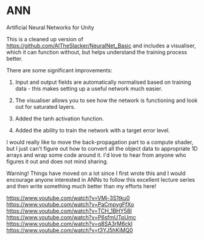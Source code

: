 # ANN
 Artificial Neural Networks for Unity
 
 This is a cleaned up version of https://github.com/AlTheSlacker/NeuralNet_Basic and includes a visualiser, which it can function without, but helps understand the training process better.
 
 There are some significant improvements: 
 
 1) Input and output fields are automatically normalised based on training data - this makes setting up a useful network much easier.
 
 2) The visualiser allows you to see how the network is functioning and look out for saturated layers.
 
 3) Added the tanh activation function.
 
 4) Added the ability to train the network with a target error level.
 
 I would really like to move the back-propagation part to a compute shader, but I just can't figure out how to convert all the object data to appropriate 1D arrays and wrap some code around it. I'd love to hear from anyone who figures it out and does not mind sharing.

 Warning! Things have moved on a lot since I first wrote this and I would encourage anyone interested in ANNs to follow this excellent lecture series and then write something much better than my efforts here!
 
https://www.youtube.com/watch?v=VMj-3S1tku0
https://www.youtube.com/watch?v=PaCmpygFfXo
https://www.youtube.com/watch?v=TCH_1BHY58I
https://www.youtube.com/watch?v=P6sfmUTpUmc
https://www.youtube.com/watch?v=q8SA3rM6ckI
https://www.youtube.com/watch?v=t3YJ5hKiMQ0
